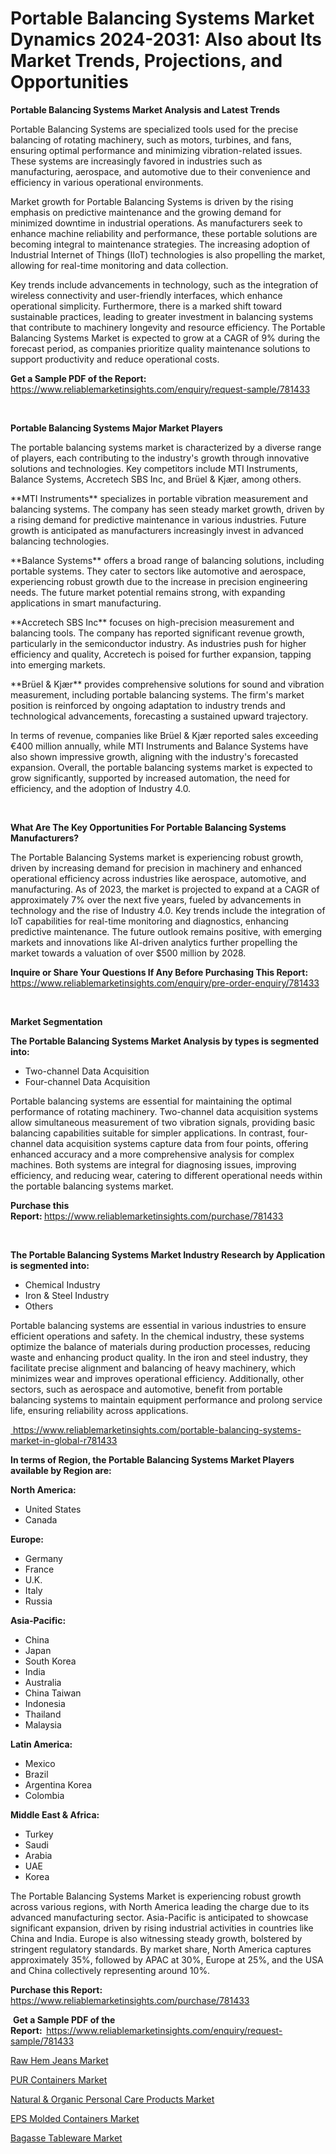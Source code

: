 <p><h1>Portable Balancing Systems Market Dynamics 2024-2031: Also about Its Market Trends, Projections, and Opportunities</h1></p><p><strong>Portable Balancing Systems Market Analysis and Latest Trends</strong></p>
<p><p>Portable Balancing Systems are specialized tools used for the precise balancing of rotating machinery, such as motors, turbines, and fans, ensuring optimal performance and minimizing vibration-related issues. These systems are increasingly favored in industries such as manufacturing, aerospace, and automotive due to their convenience and efficiency in various operational environments.</p><p>Market growth for Portable Balancing Systems is driven by the rising emphasis on predictive maintenance and the growing demand for minimized downtime in industrial operations. As manufacturers seek to enhance machine reliability and performance, these portable solutions are becoming integral to maintenance strategies. The increasing adoption of Industrial Internet of Things (IIoT) technologies is also propelling the market, allowing for real-time monitoring and data collection.</p><p>Key trends include advancements in technology, such as the integration of wireless connectivity and user-friendly interfaces, which enhance operational simplicity. Furthermore, there is a marked shift toward sustainable practices, leading to greater investment in balancing systems that contribute to machinery longevity and resource efficiency. The Portable Balancing Systems Market is expected to grow at a CAGR of 9% during the forecast period, as companies prioritize quality maintenance solutions to support productivity and reduce operational costs.</p></p>
<p><strong>Get a Sample PDF of the Report:&nbsp;</strong> <a href="https://www.reliablemarketinsights.com/enquiry/request-sample/781433?utm_campaign=1400&utm_medium=2&utm_source=Github&utm_content=ia&utm_term=15102024&utm_id=portable-balancing-systems">https://www.reliablemarketinsights.com/enquiry/request-sample/781433</a></p>
<p>&nbsp;</p>
<p><strong>Portable Balancing Systems Major Market Players</strong></p>
<p><p>The portable balancing systems market is characterized by a diverse range of players, each contributing to the industry's growth through innovative solutions and technologies. Key competitors include MTI Instruments, Balance Systems, Accretech SBS Inc, and Brüel & Kjær, among others.</p><p>**MTI Instruments** specializes in portable vibration measurement and balancing systems. The company has seen steady market growth, driven by a rising demand for predictive maintenance in various industries. Future growth is anticipated as manufacturers increasingly invest in advanced balancing technologies.</p><p>**Balance Systems** offers a broad range of balancing solutions, including portable systems. They cater to sectors like automotive and aerospace, experiencing robust growth due to the increase in precision engineering needs. The future market potential remains strong, with expanding applications in smart manufacturing.</p><p>**Accretech SBS Inc** focuses on high-precision measurement and balancing tools. The company has reported significant revenue growth, particularly in the semiconductor industry. As industries push for higher efficiency and quality, Accretech is poised for further expansion, tapping into emerging markets.</p><p>**Brüel & Kjær** provides comprehensive solutions for sound and vibration measurement, including portable balancing systems. The firm's market position is reinforced by ongoing adaptation to industry trends and technological advancements, forecasting a sustained upward trajectory.</p><p>In terms of revenue, companies like Brüel & Kjær reported sales exceeding €400 million annually, while MTI Instruments and Balance Systems have also shown impressive growth, aligning with the industry's forecasted expansion. Overall, the portable balancing systems market is expected to grow significantly, supported by increased automation, the need for efficiency, and the adoption of Industry 4.0.</p></p>
<p>&nbsp;</p>
<p><strong>What Are The Key Opportunities For Portable Balancing Systems Manufacturers?</strong></p>
<p><p>The Portable Balancing Systems market is experiencing robust growth, driven by increasing demand for precision in machinery and enhanced operational efficiency across industries like aerospace, automotive, and manufacturing. As of 2023, the market is projected to expand at a CAGR of approximately 7% over the next five years, fueled by advancements in technology and the rise of Industry 4.0. Key trends include the integration of IoT capabilities for real-time monitoring and diagnostics, enhancing predictive maintenance. The future outlook remains positive, with emerging markets and innovations like AI-driven analytics further propelling the market towards a valuation of over $500 million by 2028.</p></p>
<p><strong>Inquire or Share Your Questions If Any Before Purchasing This Report:</strong> <a href="https://www.reliablemarketinsights.com/enquiry/pre-order-enquiry/781433?utm_campaign=1400&utm_medium=2&utm_source=Github&utm_content=ia&utm_term=15102024&utm_id=portable-balancing-systems">https://www.reliablemarketinsights.com/enquiry/pre-order-enquiry/781433</a></p>
<p>&nbsp;</p>
<p><strong>Market Segmentation</strong></p>
<p><strong>The Portable Balancing Systems Market Analysis by types is segmented into:</strong></p>
<p><ul><li>Two-channel Data Acquisition</li><li>Four-channel Data Acquisition</li></ul></p>
<p><p>Portable balancing systems are essential for maintaining the optimal performance of rotating machinery. Two-channel data acquisition systems allow simultaneous measurement of two vibration signals, providing basic balancing capabilities suitable for simpler applications. In contrast, four-channel data acquisition systems capture data from four points, offering enhanced accuracy and a more comprehensive analysis for complex machines. Both systems are integral for diagnosing issues, improving efficiency, and reducing wear, catering to different operational needs within the portable balancing systems market.</p></p>
<p><strong>Purchase this Report:&nbsp;</strong><a href="https://www.reliablemarketinsights.com/purchase/781433?utm_campaign=1400&utm_medium=2&utm_source=Github&utm_content=ia&utm_term=15102024&utm_id=portable-balancing-systems">https://www.reliablemarketinsights.com/purchase/781433</a></p>
<p>&nbsp;</p>
<p><strong>The Portable Balancing Systems Market Industry Research by Application is segmented into:</strong></p>
<p><ul><li>Chemical Industry</li><li>Iron & Steel Industry</li><li>Others</li></ul></p>
<p><p>Portable balancing systems are essential in various industries to ensure efficient operations and safety. In the chemical industry, these systems optimize the balance of materials during production processes, reducing waste and enhancing product quality. In the iron and steel industry, they facilitate precise alignment and balancing of heavy machinery, which minimizes wear and improves operational efficiency. Additionally, other sectors, such as aerospace and automotive, benefit from portable balancing systems to maintain equipment performance and prolong service life, ensuring reliability across applications.</p></p>
<p><a href="https://www.reliablemarketinsights.com/portable-balancing-systems-market-in-global-r781433?utm_campaign=1400&utm_medium=2&utm_source=Github&utm_content=ia&utm_term=15102024&utm_id=portable-balancing-systems">&nbsp;https://www.reliablemarketinsights.com/portable-balancing-systems-market-in-global-r781433</a></p>
<p><strong>In terms of Region, the Portable Balancing Systems Market Players available by Region are:</strong></p>
<p>
    <p> <strong> North America: </strong>
        <ul>
            <li>United States</li>
            <li>Canada</li>
        </ul>
        </p> 
    <p> <strong> Europe: </strong>
        <ul>
            <li>Germany</li>
            <li>France</li>
            <li>U.K.</li>
            <li>Italy</li>
            <li>Russia</li>
        </ul>
        </p> 
    <p> <strong> Asia-Pacific: </strong>
        <ul>
            <li>China</li>
            <li>Japan</li>
            <li>South Korea</li>
            <li>India</li>
            <li>Australia</li>
            <li>China Taiwan</li>
            <li>Indonesia</li>
            <li>Thailand</li>
            <li>Malaysia</li>
        </ul>
        </p> 
    <p> <strong> Latin America: </strong>
        <ul>
            <li>Mexico</li>
            <li>Brazil</li>
            <li>Argentina Korea</li>
            <li>Colombia</li>
        </ul>
        </p> 
    <p> <strong> Middle East & Africa: </strong>
        <ul>
            <li>Turkey</li>
            <li>Saudi</li>
            <li>Arabia</li>
            <li>UAE</li>
            <li>Korea</li>
        </ul>
    </p>
    </p>
<p><p>The Portable Balancing Systems Market is experiencing robust growth across various regions, with North America leading the charge due to its advanced manufacturing sector. Asia-Pacific is anticipated to showcase significant expansion, driven by rising industrial activities in countries like China and India. Europe is also witnessing steady growth, bolstered by stringent regulatory standards. By market share, North America captures approximately 35%, followed by APAC at 30%, Europe at 25%, and the USA and China collectively representing around 10%.</p></p>
<p><strong>Purchase this Report: </strong><a href="https://www.reliablemarketinsights.com/purchase/781433?utm_campaign=1400&utm_medium=2&utm_source=Github&utm_content=ia&utm_term=15102024&utm_id=portable-balancing-systems">https://www.reliablemarketinsights.com/purchase/781433</a></p>
<p>&nbsp;<strong>Get a Sample PDF of the Report:&nbsp;&nbsp;</strong><a href="https://www.reliablemarketinsights.com/enquiry/request-sample/781433?utm_campaign=1400&utm_medium=2&utm_source=Github&utm_content=ia&utm_term=15102024&utm_id=portable-balancing-systems">https://www.reliablemarketinsights.com/enquiry/request-sample/781433</a></p>
<p><strong></strong></p>
<p><p><a href="https://www.linkedin.com/pulse/top-trends-transforming-raw-hem-jeans-market-2024-2031-dzxbf?trk=public_post_embed_feed-article-content&utm_campaign=1400&utm_medium=2&utm_source=Github&utm_content=ia&utm_term=15102024&utm_id=portable-balancing-systems">Raw Hem Jeans Market</a></p><p><a href="https://github.com/sofayahoo2023/Market-Research-Report-List-6/blob/main/pur-containers-market.md?utm_campaign=1400&utm_medium=2&utm_source=Github&utm_content=ia&utm_term=15102024&utm_id=portable-balancing-systems">PUR Containers Market</a></p><p><a href="https://www.linkedin.com/pulse/natural-organic-personal-care-products-market-consolidation-ihtvf?trk=public_post_embed_feed-article-content&utm_campaign=1400&utm_medium=2&utm_source=Github&utm_content=ia&utm_term=15102024&utm_id=portable-balancing-systems">Natural & Organic Personal Care Products Market</a></p><p><a href="https://github.com/joannesouthgate/Market-Research-Report-List-5/blob/main/eps-molded-containers-market.md?utm_campaign=1400&utm_medium=2&utm_source=Github&utm_content=ia&utm_term=15102024&utm_id=portable-balancing-systems">EPS Molded Containers Market</a></p><p><a href="https://www.linkedin.com/pulse/digital-transformation-bagasse-tableware-industry-market-opportunities-upqpf?trk=public_post_embed_feed-article-content&utm_campaign=1400&utm_medium=2&utm_source=Github&utm_content=ia&utm_term=15102024&utm_id=portable-balancing-systems">Bagasse Tableware Market</a></p></p>